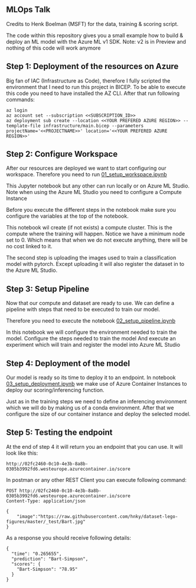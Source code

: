 ## MLOps Talk
Credits to Henk Boelman (MSFT) for the data, training & scoring script.

The code within this repository gives you a small example how to build & deploy an ML model with the Azure ML v1 SDK.
Note: v2 is in Preview and nothing of this code will work anymore

## Step 1: Deployment of the resources on Azure
Big fan of IAC (Infrastructure as Code), therefore I fully scripted the environment that I need to run this project in BICEP.
To be able to execute this code you need to have installed the AZ CLI.
After that run following commands:

```
az login
az account set --subscription <<SUBSCRIPTION_ID>>
az deployment sub create --location <<YOUR PREFERED AZURE REGION>> --template-file infrastructure/main.bicep --parameters projectName='<<PROJECTNAME>>' location='<<YOUR PREFERED AZURE REGION>>'
```

## Step 2: Configure Workspace
After our resources are deployed we want to start configuring our workspace.
Therefore you need to run [01_setup_workspace.ipynb](01_setup_workspace.ipynb)

This Jupyter notebook but any other can run locally or on Azure ML Studio. Note when using the Azure ML Studio you need to configure a Compute Instance

Before you execute the different steps in the notebook make sure you configure the variables at the top of the notebook.

This notebook wil create (if not exists) a compute cluster. This is the compute where the training will happen. Notice we have a minimum node set to 0. Which means that when we do not execute anything, there will be no cost linked to it.

The second step is uploading the images used to train a classification model with pytorch. Except uploading it will also register the dataset in to the Azure ML Studio.

## Step 3: Setup Pipeline
Now that our compute and dataset are ready to use. We can define a pipeline with steps that need to be executed to train our model.

Therefore you need to execute the notebook [02_setup_pipeline.ipynb](02_setup_pipeline.ipynb)

In this notebook we will configure the environment needed to train the model.
Configure the steps needed to train the model
And execute an experiment which will train and register the model into Azure ML Studio

## Step 4: Deployment of the model
Our model is ready so its time to deploy it to an endpoint. In notebook [03_setup_deployment.ipynb](03_setup_deployment.ipynb) we make use of Azure Container Instances to deploy our scoring/inferencing function.

Just as in the training steps we need to define an inferencing environment which we will do by making us of a conda environment.
After that we configure the size of our container instance and deploy the selected model.

## Step 5: Testing the endpoint
At the end of step 4 it will return you an endpoint that you can use.
It will look like this:
```
http://02fc2460-0c10-4e3b-8a8b-0305b3992fd6.westeurope.azurecontainer.io/score
```

In postman or any other REST Client you can execute following command:
```
POST http://02fc2460-0c10-4e3b-8a8b-0305b3992fd6.westeurope.azurecontainer.io/score
Content-Type: application/json

{
    "image":"https://raw.githubusercontent.com/hnky/dataset-lego-figures/master/_test/Bart.jpg"
}
```

As a response you should receive following details:
```
{
  "time": "0.265655",
  "prediction": "Bart-Simpson",
  "scores": {
    "Bart-Simpson": "78.95"
  }
}
```